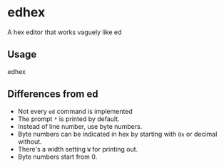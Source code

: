 edhex
=====

A hex editor that works vaguely like ed

Usage
-----
edhex <filename>

Differences from ed
-------------------
- Not every `ed` command is implemented
- The prompt `*` is printed by default.
- Instead of line number, use byte numbers.
- Byte numbers can be indicated in hex by starting with `0x` or decimal without.
- There's a width setting `W` for printing out.
- Byte numbers start from 0.
